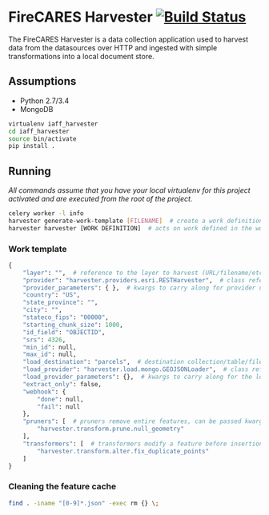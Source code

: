 # FireCARES Harvester [![Build Status](https://api.travis-ci.org/FireCARES/harvester.svg)](https://travis-ci.org/FireCARES/harvester)

The FireCARES Harvester is a data collection application used to harvest data from the datasources over HTTP
and ingested with simple transformations into a local document store.

## Assumptions

* Python 2.7/3.4
* MongoDB

```bash
virtualenv iaff_harvester
cd iaff_harvester
source bin/activate
pip install .
```

## Running

*All commands assume that you have your local virtualenv for this project activated and are executed from the root of the project.*

```bash
celery worker -l info
harvester generate-work-template [FILENAME]  # create a work definition from the default template
harvester harvester [WORK DEFINITION]  # acts on work defined in the work definition
```

### Work template

```python
{
    "layer": "",  # reference to the layer to harvest (URL/filename/etc)
    "provider": "harvester.providers.esri.RESTHarvester",  # class reference to the provider to use in harvesting/extraction
    "provider_parameters": { },  # kwargs to carry along for provider usage
    "country": "US",
    "state_province": "",
    "city": "",
    "stateco_fips": "00000",
    "starting_chunk_size": 1000,
    "id_field": "OBJECTID",
    "srs": 4326,
    "min_id": null,
    "max_id": null,
    "load_destination": "parcels",  # destination collection/table/file
    "load_provider": "harvester.load.mongo.GEOJSONLoader",  # class reference
    "load_provider_parameters": {},  # kwargs to carry along for the load provider
    "extract_only": false,
    "webhook": {
        "done": null,
        "fail": null
    },
    "pruners": [  # pruners remove entire features, can be passed kwargs via CLASS_REFERENCE:key=value,key2=value2
        "harvester.transform.prune.null_geometry"
    ],
    "transformers": [  # transformers modify a feature before insertion, can be passed kwargs via CLASS_REFERENCE:key=value,key2=value2
        "harvester.transform.alter.fix_duplicate_points"
    ]
}
```


### Cleaning the feature cache

```bash
find . -iname "[0-9]*.json" -exec rm {} \;
```

